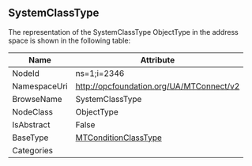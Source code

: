 <!-- objecttype -->
## SystemClassType
  
<!-- end of text -->
The representation of the SystemClassType ObjectType in the address space is shown in the following table:  

|Name|Attribute|
|---|---|
|NodeId|ns=1;i=2346|
|NamespaceUri|http://opcfoundation.org/UA/MTConnect/v2|
|BrowseName|SystemClassType|
|NodeClass|ObjectType|
|IsAbstract|False|
|BaseType|[MTConditionClassType](../../ObjectTypes/MTConditionClassType/readme.md)|
|Categories||

